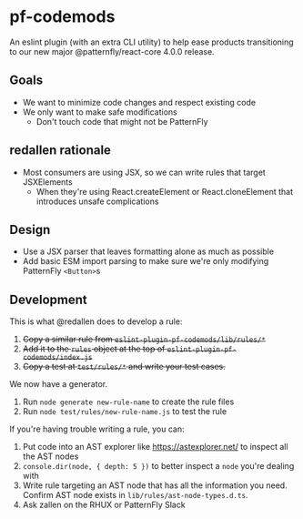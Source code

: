 # pf-codemods
An eslint plugin (with an extra CLI utility) to help ease products transitioning to our new major @patternfly/react-core 4.0.0 release.

## Goals
- We want to minimize code changes and respect existing code
- We only want to make safe modifications
  - Don't touch code that might not be PatternFly

## redallen rationale
- Most consumers are using JSX, so we can write rules that target JSXElements
  - When they're using React.createElement or React.cloneElement that introduces unsafe complications

## Design
- Use a JSX parser that leaves formatting alone as much as possible
- Add basic ESM import parsing to make sure we're only modifying PatternFly `<Button>`s

## Development
This is what @redallen does to develop a rule:
1. ~~Copy a similar rule from `eslint-plugin-pf-codemods/lib/rules/*`~~
2. ~~Add it to the `rules` object at the top of `eslint-plugin-pf-codemods/index.js`~~
3. ~~Copy a test at `test/rules/*` and write your test cases.~~

We now have a generator.
1. Run `node generate new-rule-name` to create the rule files
2. Run `node test/rules/new-rule-name.js` to test the rule

If you're having trouble writing a rule, you can:
1. Put code into an AST explorer like https://astexplorer.net/ to inspect all the AST nodes
2. `console.dir(node, { depth: 5 })` to better inspect a `node` you're dealing with
3. Write rule targeting an AST node that has all the information you need. Confirm AST node exists in `lib/rules/ast-node-types.d.ts`.
4. Ask zallen on the RHUX or PatternFly Slack
